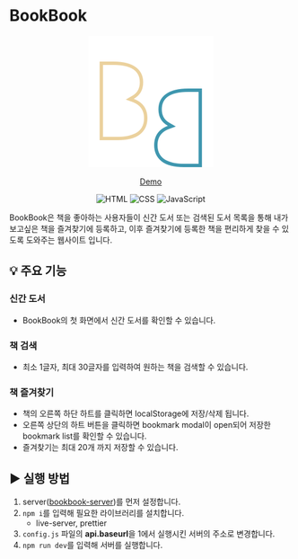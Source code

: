 # BookBook

<div align="center">

![로고](./src/assets/images/logo.svg)

[Demo](https://bookbook-rho.vercel.app/)

![HTML](https://img.shields.io/badge/HTML5-ffffff?style=flat-square&logo=HTML5&logoColor=ffffff&labelColor=E34C26&color=E34C26)
![CSS](https://img.shields.io/badge/CSS3-ffffff?style=flat-square&logo=CSS3&logoColor=ffffff&labelColor=2965f1&color=2965f1)
![JavaScript](https://img.shields.io/badge/JavaScript-ffffff?style=flat-square&logo=JavaScript&logoColor=323330&labelColor=f0db4f&color=f0db4f)

</div>

BookBook은 책을 좋아하는 사용자들이 신간 도서 또는 검색된 도서 목록을 통해 내가 보고싶은 책을 즐겨찾기에 등록하고, 이후 즐겨찾기에 등록한 책을 편리하게 찾을 수 있도록 도와주는 웹사이트 입니다.

## 💡 주요 기능

### 신간 도서

- BookBook의 첫 화면에서 신간 도서를 확인할 수 있습니다.

### 책 검색

- 최소 1글자, 최대 30글자를 입력하여 원하는 책을 검색할 수 있습니다.

### 책 즐겨찾기

- 책의 오른쪽 하단 하트를 클릭하면 localStorage에 저장/삭제 됩니다.
- 오른쪽 상단의 하트 버튼을 클릭하면 bookmark modal이 open되어 저장한 bookmark list를 확인할 수 있습니다.
- 즐겨찾기는 최대 20개 까지 저장할 수 있습니다.

## ▶️ 실행 방법

1. server([bookbook-server](https://github.com/ppyom/bookbook-server))를 먼저 설정합니다.
2. `npm i`를 입력해 필요한 라이브러리를 설치합니다.
   - live-server, prettier
3. `config.js` 파일의 **api.baseurl**을 1에서 실행시킨 서버의 주소로 변경합니다.
4. `npm run dev`를 입력해 서버를 실행합니다.

